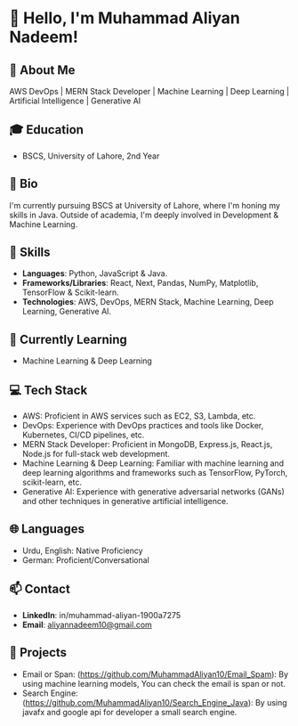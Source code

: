 # 👋 Hello, I'm Muhammad Aliyan Nadeem!

## 📝 About Me
AWS DevOps | MERN Stack Developer | Machine Learning | Deep Learning | Artificial Intelligence | Generative AI

## 🎓 Education
- BSCS, University of Lahore, 2nd Year

## 🌟 Bio
I'm currently pursuing BSCS at University of Lahore, where I'm honing my skills in Java. Outside of academia, I'm deeply involved in Development & Machine Learning.

## 💼 Skills
- **Languages**: Python, JavaScript &  Java.
- **Frameworks/Libraries**: React, Next, Pandas, NumPy, Matplotlib, TensorFlow & Scikit-learn.
- **Technologies**: AWS, DevOps, MERN Stack, Machine Learning, Deep Learning, Generative AI.

## 🌱 Currently Learning
- Machine Learning & Deep Learning

## 💻 Tech Stack
- AWS: Proficient in AWS services such as EC2, S3, Lambda, etc.
- DevOps: Experience with DevOps practices and tools like Docker, Kubernetes, CI/CD pipelines, etc.
- MERN Stack Developer: Proficient in MongoDB, Express.js, React.js, Node.js for full-stack web development.
- Machine Learning & Deep Learning: Familiar with machine learning and deep learning algorithms and frameworks such as TensorFlow, PyTorch, scikit-learn, etc.
- Generative AI: Experience with generative adversarial networks (GANs) and other techniques in generative artificial intelligence.

## 🌐 Languages
- Urdu, English: Native Proficiency
- German: Proficient/Conversational

## 📫 Contact
- **LinkedIn**: in/muhammad-aliyan-1900a7275
- **Email**: aliyannadeem10@gmail.com

## 🚀 Projects
- Email or Span: (https://github.com/MuhammadAliyan10/Email_Spam): By using machine learning models, You can check the email is span or not.
- Search Engine: (https://github.com/MuhammadAliyan10/Search_Engine_Java): By using javafx and google api for developer a small search engine.
